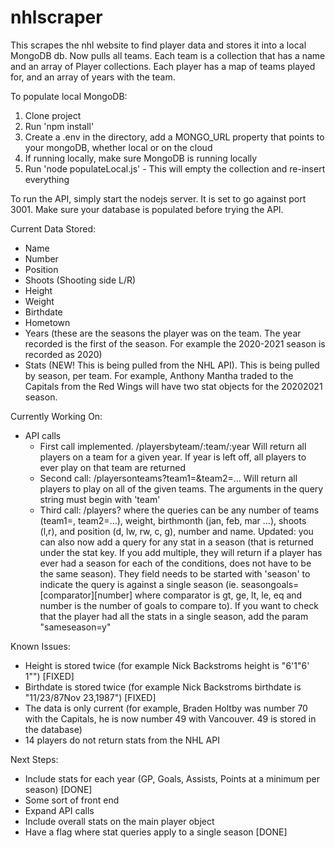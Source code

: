 # nhlscraper
This scrapes the nhl website to find player data and stores it into a local MongoDB db.
Now pulls all teams.  Each team is a collection that has a name and an array of Player collections. Each player has a map of teams played for, and an array of years with the team.

To populate local MongoDB:
1. Clone project
2. Run 'npm install'
3. Create a .env in the directory, add a MONGO_URL property that points to your mongoDB, whether local or on the cloud
4. If running locally, make sure MongoDB is running locally
5. Run 'node populateLocal.js' - This will empty the collection and re-insert everything

To run the API, simply start the nodejs server.  It is set to go against port 3001.  Make sure your database is populated before trying the API.

Current Data Stored:
  - Name
  - Number
  - Position
  - Shoots (Shooting side L/R)
  - Height
  - Weight
  - Birthdate
  - Hometown
  - Years (these are the seasons the player was on the team.  The year recorded is the first of the season.  For example the 2020-2021 season is recorded as 2020)
  - Stats (NEW! This is being pulled from the NHL API). This is being pulled by season, per team. For example, Anthony Mantha traded to the Capitals from the Red Wings will have two stat objects for the 20202021 season.

Currently Working On:
  - API calls
    - First call implemented. /playersbyteam/:team/:year Will return all players on a team for a given year.  If year is left off, all players to ever play on that team are returned
    - Second call: /playersonteams?team1=&team2=... Will return all players to play on all of the given teams. The arguments in the query string must begin with 'team'
    - Third call: /players? where the queries can be any number of teams (team1=, team2=...), weight, birthmonth (jan, feb, mar ...), shoots (l,r),
    and position (d, lw, rw, c, g), number and name.  Updated: you can also now add a query for any stat in a season (that is returned under the stat key.  If you add multiple, they will return if a player has ever had a season for each of the conditions, does not have to be the same season).  They field needs to be started with 'season' to indicate the query is against a single season (ie. seasongoals=[comparator][number] where comparator is gt, ge, lt, le, eq and number is the number of goals to compare to).  If you want to check that the player had all the stats in a single season, add the param "sameseason=y"


Known Issues:
  - Height is stored twice (for example Nick Backstroms height is "6'1"6' 1"") [FIXED]
  - Birthdate is stored twice (for example Nick Backstroms birthdate is  "11/23/87Nov 23,1987") [FIXED]
  - The data is only current (for example, Braden Holtby was number 70 with the Capitals, he is now number 49 with Vancouver. 49 is stored in the database)
  - 14 players do not return stats from the NHL API


Next Steps:
  - Include stats for each year (GP, Goals, Assists, Points at a minimum per season) [DONE]
  - Some sort of front end
  - Expand API calls
  - Include overall stats on the main player object
  - Have a flag where stat queries apply to a single season [DONE]
